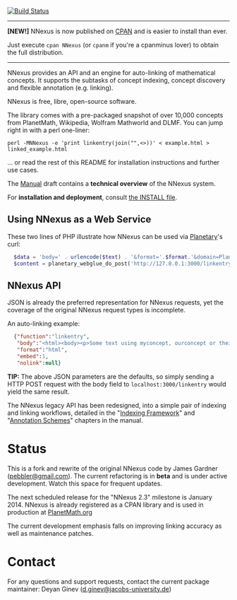 [![Build Status](https://secure.travis-ci.org/dginev/nnexus.png?branch=master)](http://travis-ci.org/dginev/nnexus)

* * *
**[NEW!]** NNexus is now published on [CPAN](https://metacpan.org/release/NNexus) and is easier to install than ever.

Just execute ```cpan NNexus``` (or ```cpanm``` if you're a cpanminus lover) to obtain the full distribution.
* * *

NNexus provides an API and an engine for auto-linking of mathematical concepts.
 It supports the subtasks of concept indexing, concept discovery and flexible annotation (e.g. linking).
 
NNexus is free, libre, open-source software.

The library comes with a pre-packaged snapshot of over 10,000 concepts from PlanetMath,
 Wikipedia, Wolfram Mathworld and DLMF. You can jump right in with a perl one-liner:
 
```shell
perl -MNNexus -e 'print linkentry(join("",<>))' < example.html > linked_example.html
```

... or read the rest of this README for installation instructions and further use cases.

The [Manual](pod/Manual.pod) draft contains a **technical overview** of the NNexus system.

For **installation and deployment**, consult [the INSTALL file](INSTALL.md).

## Using NNexus as a Web Service

These two lines of PHP illustrate how NNexus can be used via [Planetary](https://github.com/KWARC/planetary)'s curl:
```php
  $data = 'body=' . urlencode($text) . '&format='.$format.'&domain=Planetmath';
  $content = planetary_webglue_do_post('http://127.0.0.1:3000/linkentry',$data);
```
## NNexus API

JSON is already the preferred representation for NNexus requests,
yet the coverage of the original NNexus request types is incomplete.

An auto-linking example:
```json
  {"function":"linkentry",
   "body":"<html><body><p>Some text using myconcept, ourconcept or theirconcept</p></body></html>",
   "format":"html",
   "embed":1,
   "nolink":null}
```
**TIP:** The above JSON parameters are the defaults, so simply sending a HTTP POST request with the body field to
```localhost:3000/linkentry``` would yield the same result.

The NNexus legacy API has been redesigned, into a simple pair of indexing and linking workflows,
 detailed in the "[Indexing Framework](pod/Manual.pod#indexing-framework)" and "[Annotation Schemes](pod/Manual.pod#annotation-schemes)" chapters in the manual.

# Status

This is a fork and rewrite of the original NNexus code by James Gardner (pebbler@gmail.com).
The current refactoring is in **beta** and is under active development. Watch this space for frequent updates.

The next scheduled release for the "NNexus 2.3" milestone is January 2014.
NNexus is already registered as a CPAN library and is used in production at [PlanetMath.org](http://www.planetmath.org)

The current development emphasis falls on improving linking accuracy as well as maintenance patches.

# Contact

For any questions and support requests, contact the current package maintainer:
Deyan Ginev (d.ginev@jacobs-university.de)

